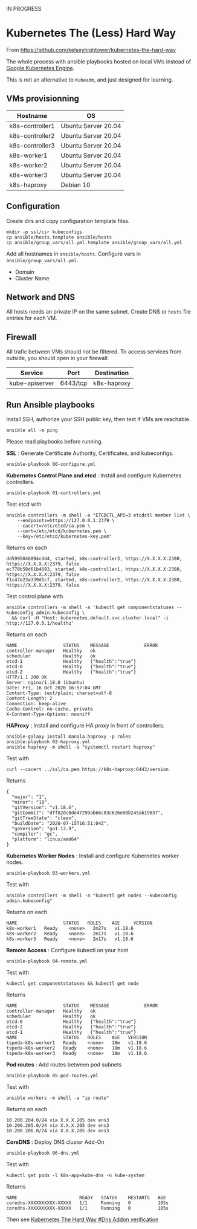 IN PROGRESS

# Kubernetes The (Less) Hard Way

From https://github.com/kelseyhightower/kubernetes-the-hard-way

The whole process with ansible playbooks hosted on local VMs instead of [Google Kubernetes Engine](https://cloud.google.com/kubernetes-engine).

This is not an alternative to ``Kubeadm``, and just designed for learning.

## VMs provisionning

| Hostname        | OS                  |
|-----------------|---------------------|
| k8s-controller1 | Ubuntu Server 20.04 |
| k8s-controller2 | Ubuntu Server 20.04 |
| k8s-controller3 | Ubuntu Server 20.04 |
| k8s-worker1     | Ubuntu Server 20.04 |
| k8s-worker2     | Ubuntu Server 20.04 |
| k8s-worker3     | Ubuntu Server 20.04 |
| k8s-haproxy     | Debian 10           |

## Configuration

Create dirs and copy configuration template files.
```
mkdir -p ssl/csr kubeconfigs
cp ansible/hosts.template ansible/hosts
cp ansible/group_vars/all.yml.template ansible/group_vars/all.yml
```
Add all hostnames in ``ansible/hosts``.
Configure vars in ``ansible/group_vars/all.yml``.
- Domain
- Cluster Name

## Network and DNS

All hosts needs an private IP on the same subnet.
Create DNS or ``hosts`` file entries for each VM.

## Firewall

All trafic between VMs should not be filtered.
To access services from outside, you should open in your firewall:

| Service        | Port     | Destination |
|----------------|----------|-------------|
| kube-apiserver | 6443/tcp | k8s-haproxy |

## Run Ansible playbooks

Install SSH, authorize your SSH public key, then test if VMs are reachable.
```
ansible all -m ping
```

Please read playbooks before running.

**SSL** : Generate Certificate Authority, Certificates, and kubeconfigs.
```
ansible-playbook 00-configure.yml
```

**Kubernetes Control Plane and etcd** : Install and configure Kubernetes controllers.
```
ansible-playbook 01-controllers.yml
```
Test etcd with
```
ansible controllers -m shell -a "ETCDCTL_API=3 etcdctl member list \
    --endpoints=https://127.0.0.1:2379 \
    --cacert=/etc/etcd/ca.pem \
    --cert=/etc/etcd/kubernetes.pem \
    --key=/etc/etcd/kubernetes-key.pem"
```
Returns on each
```
dd5995046894cdd4, started, k8s-controller3, https://X.X.X.X:2380, https://X.X.X.X:2379, false
ec778b58d61b4683, started, k8s-controller1, https://X.X.X.X:2380, https://X.X.X.X:2379, false
f1c47e23a339d1cf, started, k8s-controller2, https://X.X.X.X:2380, https://X.X.X.X:2379, false
```

Test control plane with
```
ansible controllers -m shell -a 'kubectl get componentstatuses --kubeconfig admin.kubeconfig \
  && curl -H "Host: kubernetes.default.svc.cluster.local" -i http://127.0.0.1/healthz'
```
Returns on each
```
NAME                 STATUS    MESSAGE             ERROR
controller-manager   Healthy   ok                  
scheduler            Healthy   ok                  
etcd-1               Healthy   {"health":"true"}   
etcd-0               Healthy   {"health":"true"}   
etcd-2               Healthy   {"health":"true"}   
HTTP/1.1 200 OK
Server: nginx/1.18.0 (Ubuntu)
Date: Fri, 16 Oct 2020 16:57:04 GMT
Content-Type: text/plain; charset=utf-8
Content-Length: 2
Connection: keep-alive
Cache-Control: no-cache, private
X-Content-Type-Options: nosniff
```

**HAProxy** : Install and configure HA proxy in front of controllers.

```
ansible-galaxy install manala.haproxy -p roles
ansible-playbook 02-haproxy.yml
ansible haproxy -m shell -a "systemctl restart haproxy"
```
Test with
```
curl --cacert ../ssl/ca.pem https://k8s-haproxy:6443/version
```
Returns
```
{
  "major": "1",
  "minor": "18",
  "gitVersion": "v1.18.6",
  "gitCommit": "dff82dc0de47299ab66c83c626e08b245ab19037",
  "gitTreeState": "clean",
  "buildDate": "2020-07-15T16:51:04Z",
  "goVersion": "go1.13.9",
  "compiler": "gc",
  "platform": "linux/amd64"
}
```

**Kubernetes Worker Nodes** : Install and configure Kubernetes worker nodes.
```
ansible-playbook 03-workers.yml
```
Test with
```
ansible controllers -m shell -a "kubectl get nodes --kubeconfig admin.kubeconfig"
```
Returns on each
```
NAME                 STATUS   ROLES    AGE     VERSION
k8s-worker1   Ready    <none>   2m27s   v1.18.6
k8s-worker2   Ready    <none>   2m17s   v1.18.6
k8s-worker3   Ready    <none>   2m17s   v1.18.6
```

**Remote Access** : Configure kubectl on your host

```
ansible-playbook 04-remote.yml
```
Test with
```
kubectl get componentstatuses && kubectl get node
```
Returns
```
NAME                 STATUS    MESSAGE             ERROR
controller-manager   Healthy   ok                  
scheduler            Healthy   ok                  
etcd-0               Healthy   {"health":"true"}   
etcd-2               Healthy   {"health":"true"}   
etcd-1               Healthy   {"health":"true"}   
NAME                 STATUS   ROLES    AGE   VERSION
tspeda-k8s-worker1   Ready    <none>   18m   v1.18.6
tspeda-k8s-worker2   Ready    <none>   18m   v1.18.6
tspeda-k8s-worker3   Ready    <none>   18m   v1.18.6
```

**Pod routes** : Add routes between pod subnets
```
ansible-playbook 05-pod-routes.yml
```

Test with
```
ansible workers -m shell -a "ip route"
```
Returns on each
```
10.200.204.0/24 via X.X.X.205 dev ens3 
10.200.205.0/24 via X.X.X.205 dev ens3 
10.200.206.0/24 via X.X.X.205 dev ens3
```

**CoreDNS** : Deploy DNS cluster Add-On
```
ansible-playbook 06-dns.yml
```

Test with
```
kubectl get pods -l k8s-app=kube-dns -n kube-system
```
Returns
```
NAME                       READY   STATUS    RESTARTS   AGE
coredns-XXXXXXXXXX-XXXXX   1/1     Running   0          105s
coredns-XXXXXXXXXX-XXXXX   1/1     Running   0          105s
```
Then see [Kubernetes The Hard Way #Dns Addon verification](https://github.com/kelseyhightower/kubernetes-the-hard-way/blob/master/docs/12-dns-addon.md#verification)
